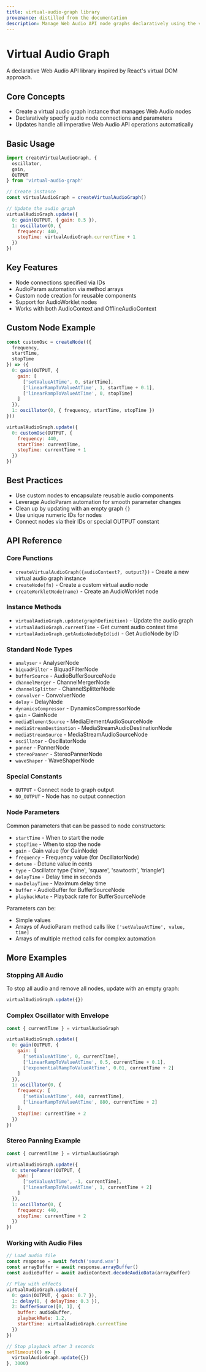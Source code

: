 ```yaml
---
title: virtual-audio-graph library
provenance: distilled from the documentation
description: Manage Web Audio API node graphs declaratively using the virtual-audio-graph library in JavaScript
---
```

# Virtual Audio Graph

A declarative Web Audio API library inspired by React's virtual DOM approach.

## Core Concepts

- Create a virtual audio graph instance that manages Web Audio nodes
- Declaratively specify audio node connections and parameters
- Updates handle all imperative Web Audio API operations automatically

## Basic Usage

```javascript
import createVirtualAudioGraph, {
  oscillator,
  gain,
  OUTPUT
} from 'virtual-audio-graph'

// Create instance
const virtualAudioGraph = createVirtualAudioGraph()

// Update the audio graph
virtualAudioGraph.update({
  0: gain(OUTPUT, { gain: 0.5 }),
  1: oscillator(0, { 
    frequency: 440,
    stopTime: virtualAudioGraph.currentTime + 1 
  })
})
```

## Key Features

- Node connections specified via IDs
- AudioParam automation via method arrays
- Custom node creation for reusable components
- Support for AudioWorklet nodes
- Works with both AudioContext and OfflineAudioContext

## Custom Node Example

```javascript
const customOsc = createNode(({
  frequency,
  startTime,
  stopTime
}) => ({
  0: gain(OUTPUT, {
    gain: [
      ['setValueAtTime', 0, startTime],
      ['linearRampToValueAtTime', 1, startTime + 0.1],
      ['linearRampToValueAtTime', 0, stopTime]
    ]
  }),
  1: oscillator(0, { frequency, startTime, stopTime })
}))

virtualAudioGraph.update({
  0: customOsc(OUTPUT, {
    frequency: 440,
    startTime: currentTime,
    stopTime: currentTime + 1
  })
})
```

## Best Practices

- Use custom nodes to encapsulate reusable audio components
- Leverage AudioParam automation for smooth parameter changes
- Clean up by updating with an empty graph `{}`
- Use unique numeric IDs for nodes
- Connect nodes via their IDs or special OUTPUT constant

## API Reference

### Core Functions

- `createVirtualAudioGraph({audioContext?, output?})` - Create a new virtual audio graph instance
- `createNode(fn)` - Create a custom virtual audio node
- `createWorkletNode(name)` - Create an AudioWorklet node

### Instance Methods

- `virtualAudioGraph.update(graphDefinition)` - Update the audio graph
- `virtualAudioGraph.currentTime` - Get current audio context time
- `virtualAudioGraph.getAudioNodeById(id)` - Get AudioNode by ID

### Standard Node Types

- `analyser` - AnalyserNode
- `biquadFilter` - BiquadFilterNode 
- `bufferSource` - AudioBufferSourceNode
- `channelMerger` - ChannelMergerNode
- `channelSplitter` - ChannelSplitterNode
- `convolver` - ConvolverNode
- `delay` - DelayNode
- `dynamicsCompressor` - DynamicsCompressorNode
- `gain` - GainNode
- `mediaElementSource` - MediaElementAudioSourceNode
- `mediaStreamDestination` - MediaStreamAudioDestinationNode
- `mediaStreamSource` - MediaStreamAudioSourceNode
- `oscillator` - OscillatorNode
- `panner` - PannerNode
- `stereoPanner` - StereoPannerNode
- `waveShaper` - WaveShaperNode

### Special Constants

- `OUTPUT` - Connect node to graph output
- `NO_OUTPUT` - Node has no output connection

### Node Parameters

Common parameters that can be passed to node constructors:

- `startTime` - When to start the node
- `stopTime` - When to stop the node
- `gain` - Gain value (for GainNode)
- `frequency` - Frequency value (for OscillatorNode)
- `detune` - Detune value in cents
- `type` - Oscillator type ('sine', 'square', 'sawtooth', 'triangle')
- `delayTime` - Delay time in seconds
- `maxDelayTime` - Maximum delay time
- `buffer` - AudioBuffer for BufferSourceNode
- `playbackRate` - Playback rate for BufferSourceNode

Parameters can be:
- Simple values
- Arrays of AudioParam method calls like `['setValueAtTime', value, time]`
- Arrays of multiple method calls for complex automation

## More Examples

### Stopping All Audio

To stop all audio and remove all nodes, update with an empty graph:

```javascript
virtualAudioGraph.update({})
```

### Complex Oscillator with Envelope

```javascript
const { currentTime } = virtualAudioGraph

virtualAudioGraph.update({
  0: gain(OUTPUT, {
    gain: [
      ['setValueAtTime', 0, currentTime],
      ['linearRampToValueAtTime', 0.5, currentTime + 0.1],
      ['exponentialRampToValueAtTime', 0.01, currentTime + 2]
    ]
  }),
  1: oscillator(0, {
    frequency: [
      ['setValueAtTime', 440, currentTime],
      ['linearRampToValueAtTime', 880, currentTime + 2]
    ],
    stopTime: currentTime + 2
  })
})
```

### Stereo Panning Example

```javascript
const { currentTime } = virtualAudioGraph

virtualAudioGraph.update({
  0: stereoPanner(OUTPUT, {
    pan: [
      ['setValueAtTime', -1, currentTime],
      ['linearRampToValueAtTime', 1, currentTime + 2]
    ]
  }),
  1: oscillator(0, {
    frequency: 440,
    stopTime: currentTime + 2
  })
})
```

### Working with Audio Files

```javascript
// Load audio file
const response = await fetch('sound.wav')
const arrayBuffer = await response.arrayBuffer()
const audioBuffer = await audioContext.decodeAudioData(arrayBuffer)

// Play with effects
virtualAudioGraph.update({
  0: gain(OUTPUT, { gain: 0.7 }),
  1: delay(0, { delayTime: 0.3 }),
  2: bufferSource([0, 1], {
    buffer: audioBuffer,
    playbackRate: 1.2,
    startTime: virtualAudioGraph.currentTime
  })
})

// Stop playback after 3 seconds
setTimeout(() => {
  virtualAudioGraph.update({})
}, 3000)
```
